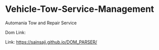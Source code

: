 # Vehicle-Tow-Service-Management
Automania Tow and Repair Service

Dom Link:

Link: https://sainsaji.github.io/DOM_PARSER/
